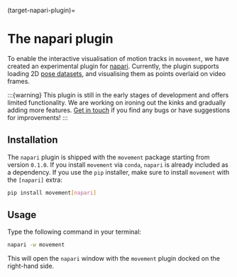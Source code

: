 (target-napari-plugin)=
# The napari plugin

To enable the interactive visualisation of motion tracks in
`movement`, we have created an experimental plugin for [napari](napari:).
Currently, the plugin supports loading 2D
[pose datasets](target-poses-and-bboxes-dataset), and visualising them
as points overlaid on video frames.

:::{warning}
This plugin is still in the early stages of development and offers
limited functionality. We are working on ironing out the kinks and
gradually adding more features. [Get in touch](target-get-in-touch)
if you find any bugs or have suggestions for improvements!
:::

## Installation

The `napari` plugin is shipped with the `movement` package starting from
version `0.1.0`. If you install `movement` via `conda`, `napari` is already
included as a dependency. If you use the `pip` installer, make sure to
install `movement` with the `[napari]` extra:

```sh
pip install movement[napari]
```

## Usage

Type the following command in your terminal:

```sh
napari -w movement
```

This will open the `napari` window with the `movement` plugin docked on the
right-hand side.
